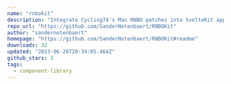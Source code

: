 ```yaml
---
name: "rnbokit"
description: "Integrate Cycling74's Max RNBO patches into SvelteKit applications."
repo_url: "https://github.com/SanderNotenbaert/RNBOKit"
author: "sandernotenbaert"
homepage: "https://github.com/SanderNotenbaert/RNBOKit#readme"
downloads: 32
updated: "2023-06-26T20:34:05.464Z"
github_stars: 3
tags: 
  - component-library
---
```

